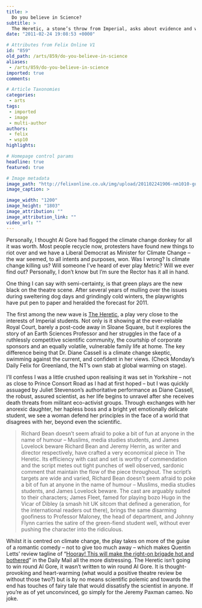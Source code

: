 ```yaml
---
title: >
  Do you believe in Science?
subtitle: >
  The Heretic, a stone’s throw from Imperial, asks about evidence and whether climate change is our new religion
date: "2011-02-24 19:08:53 +0000"

# Attributes from Felix Online V1
id: "859"
old_path: /arts/859/do-you-believe-in-science
aliases:
 - /arts/859/do-you-believe-in-science
imported: true
comments:

# Article Taxonomies
categories:
 - arts
tags:
 - imported
 - image
 - multi-author
authors:
 - felix
 - wsp10
highlights:

# Homepage control params
headline: true
featured: true

# Image metadata
image_path: "http://felixonline.co.uk/img/upload/201102241906-nm1010-gurlgurl.jpg"
image_caption: >

image_width: "1200"
image_height: "1803"
image_attribution: ""
image_attribution_link: ""
video_url: ""
---
```


Personally, I thought Al Gore had flogged the climate change donkey for all it was worth. Most people recycle now, protesters have found new things to riot over and we have a Liberal Democrat as Minister for Climate Change – the war seemed, to all intents and purposes, won. Was I wrong? Is climate change killing us? Will someone I’ve heard of ever play Metric? Will we ever find out? Personally, I don’t know but I’m sure the Rector has it all in hand.

One thing I can say with semi-certainty, is that green plays are the new black on the theatre scene. After several years of mulling over the issues during sweltering dog days and grindingly cold winters, the playwrights have put pen to paper and heralded the forecast for 2011.

The first among the new wave is [The Heretic](http://www.royalcourttheatre.com/whats-on/the-heretic), a play very close to the interests of Imperial students. Not only is it showing at the ever-reliable Royal Court, barely a post-code away in Sloane Square, but it explores the story of an Earth Sciences Professor and her struggles in the face of a ruthlessly competitive scientific community, the courtship of corporate sponsors and an equally volatile, vulnerable family life at home. The key difference being that Dr. Diane Cassell is a climate change skeptic, swimming against the current, and confident in her views. (Check Monday’s Daily Felix for Greenland, the NT’s own stab at global warming on stage).

I’ll confess I was a little crushed upon realising it was set in Yorkshire – not as close to Prince Consort Road as I had at first hoped – but I was quickly assuaged by Juliet Stevenson’s authoritative performance as Diane Cassell, the robust, assured scientist, as her life begins to unravel after she receives death threats from militant eco-activist groups. Through exchanges with her anorexic daughter, her hapless boss and a bright yet emotionally delicate student, we see a woman defend her principles in the face of a world that disagrees with her, beyond even the scientific.
> Richard Bean doesn’t seem afraid to poke a bit of fun at anyone in the name of humour – Muslims, media studies students, and James Lovelock beware
Richard Bean and Jeremy Herrin, as writer and director respectively, have crafted a very economical piece in The Heretic. Its efficiency with cast and set is worthy of commendation and the script metes out tight punches of well observed, sardonic comment that maintain the flow of the piece throughout. The script’s targets are wide and varied, Richard Bean doesn’t seem afraid to poke a bit of fun at anyone in the name of humour – Muslims, media studies students, and James Lovelock beware. The cast are arguably suited to their characters; James Fleet, famed for playing bozo Hugo in the Vicar of Dibley (a smash hit UK sitcom that defined a generation, for the international readers out there), brings the same disarming goofiness to Professor Maloney, the head of department, and Johnny Flynn carries the satire of the green-fiend student well, without ever pushing the character into the ridiculous.

Whilst it is centred on climate change, the play takes on more of the guise of a romantic comedy – not to give too much away – which makes Quentin Letts’ review tagline of “[Hooray! This will make the right-on brigade hot and bothered](http://www.dailymail.co.uk/tvshowbiz/reviews/article-1358087/The-Heretic-Hooray-This-make-right-brigade-hot-bothered.html)” in the Daily Mail all the more distressing. The Heretic isn’t going to win round Al Gore, it wasn’t written to win round Al Gore. It is thought-provoking and heart-warming (what would a positive theatre review be without those two?) but is by no means scientific polemic and towards the end has touches of fairy tale that would dissatisfy the scientist in anyone. If you’re as of yet unconvinced, go simply for the Jeremy Paxman cameo. No joke.
